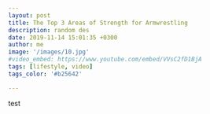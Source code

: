 ```yaml
---
layout: post
title: The Top 3 Areas of Strength for Armwrestling
description: random des
date: 2019-11-14 15:01:35 +0300
author: me
image: '/images/10.jpg'
#video_embed: https://www.youtube.com/embed/VVsC2fD1BjA
tags: [lifestyle, video]
tags_color: '#b25642'

---
```


test
